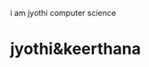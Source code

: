 i am jyothi
computer science
<html>
  <head>
    </head>
  <body>
    <h1>jyothi&keerthana<h1>
    </body>
      </html>
  
